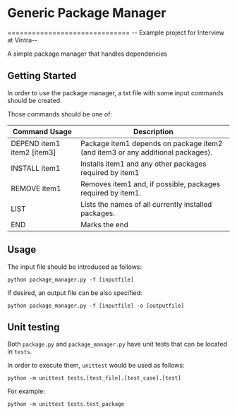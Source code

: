 # Generic Package Manager
==============================
-- Example project for Interview at Vintra--

A simple package manager that handles dependencies

Getting Started
------------

In order to use the package manager, a txt file with some input commands should be created.

Those commands should be one of:

| Command Usage               | Description                                                                     |
|-----------------------------|---------------------------------------------------------------------------------|
| DEPEND item1 item2  [item3] | Package item1 depends on package item2 (and  item3 or any additional packages). |
| INSTALL item1               | Installs item1 and any other packages required by item1                         |
| REMOVE item1                | Removes item1 and, if possible, packages required by item1.                     |
| LIST                        | Lists the names of all currently installed packages.                            |
| END                         | Marks the end                                                                   |

Usage
--------

The input file should be introduced as follows:

`python package_manager.py -f [inputfile]`

If desired, an output file can be also specified:

`python package_manager.py -f [inputfile] -o [outputfile]`

Unit testing
--------------

Both `package.py` and `package_manager.py` have unit tests that can be located in `tests`.

In order to execute them, `unittest` would be used as follows:

`python -m unittest tests.[test_file].[test_case].[test]`

For example:

`python -m unittest tests.test_package`

